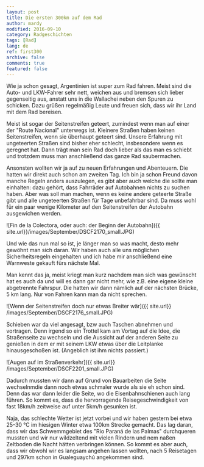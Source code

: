 ```yaml
---
layout: post
title: Die ersten 300km auf dem Rad
author: mardy
modified: 2016-09-10
category: Radgeschichten
tags: [Rad]
lang: de
ref: first300
archive: false
comments: true
featured: false
---
```


Wie ja schon gesagt, Argentinien ist super zum Rad fahren. Meist sind die Auto- und LKW-Fahrer sehr nett, weichen aus und bremsen sich lieber gegenseitig aus, anstatt uns in die Wallachei neben den Spuren zu schicken. Dazu grüßen regelmäßig Leute und freuen sich, dass wir ihr Land mit dem Rad bereisen. 

Meist ist sogar der Seitenstreifen geteert, zumindest wenn man auf einer der "Route Nacional" unterwegs ist. Kleinere Straßen haben keinen Seitenstreifen, wenn sie überhaupt geteert sind. Unsere Erfahrung mit ungeteerten Straßen sind bisher eher schlecht, insbesondere wenn es geregnet hat. Dann trägt man sein Rad doch lieber als das man es schiebt und trotzdem muss man anschließend das ganze Rad saubermachen. 

Ansonsten wollten wir ja auf zu neuen Erfahrungen und Abenteuern. Die hatten wir direkt auch schon am zweiten Tag. Ich bin ja schon Freund davon manche Regeln anders auszulegen, es gibt aber auch welche die sollte man einhalten: dazu gehört, dass Fahrräder auf Autobahnen nichts zu suchen haben. Aber was soll man machen, wenn es keine andere geteerte Straße gibt und alle ungeteerten Straßen für Tage unbefahrbar sind. Da muss wohl für ein paar wenige Kilometer auf den Seitenstreifen der Autobahn ausgewichen werden. 


![Fin de la Colectora, oder auch: der Beginn der Autobahn]({{ site.url}}/images/September/DSCF2170_small.JPG)

Und wie das nun mal so ist, je länger man so was macht, desto mehr gewöhnt man sich daran. Wir haben auch alle uns möglichen Sicherheitsregeln eingehalten und ich habe mir anschließend eine Warnweste gekauft fürs nächste Mal. 

Man kennt das ja, meist kriegt man kurz nachdem man sich was gewünscht hat es auch da und will es dann gar nicht mehr, wie z.B. eine eigene kleine abgetrennte Fahrspur. Die hatten wir dann nämlich auf der nächsten Brücke, 5 km lang. Nur von Fahren kann man da nicht sprechen.

![Wenn der Seitenstreifen doch nur etwas Breiter wär]({{ site.url}} /images/September/DSCF2176_small.JPG)

Schieben war da viel angesagt, bzw auch Taschen abnehmen und vortragen. Denn irgend so ein Trottel kam am Vortag auf die Idee, die Straßenseite zu wechseln und die Aussicht auf der anderen Seite zu genießen in dem er mit seinem LKW etwas über die Leitplanke hinausgeschoßen ist. (Angeblich ist ihm nichts passiert.) 

![Augen auf im Straßenverkehr]({{ site.url}} /images/September/DSCF2201_small.JPG)

Dadurch mussten wir dann auf Grund von Bauarbeiten die Seite wechselnmdie dann noch etwas schmaler wurde als sie eh schon sind. Denn das war dann leider die Seite, wo die Eisenbahnschienen auch lang führen. So kommt es, dass die hervorragende Reisegeschwindigkeit von fast 18km/h zeitweise auf unter 5km/h gesunken ist.

Naja, das schlechte Wetter ist jetzt vorbei und wir haben gestern bei etwa 25-30 °C im hiesigen Winter etwa 100km Strecke gemacht. Das lag daran, dass wir das Schwemmgebiet des "Rio Paraná de las Palmas" durchqueren mussten und wir nur wildzeltend mit vielen Rindern und nem naßen Zeltboden die Nacht hätten verbringen können. So kommt es aber auch, dass wir obwohl wir es langsam angehen lassen wollten, nach 5 Reisetagen und 297km schon in Gualeguaychú angekommen sind.  

